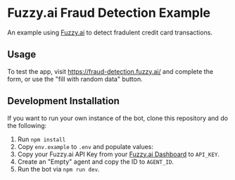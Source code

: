 # Fuzzy.ai Fraud Detection Example

An example using [Fuzzy.ai](https://fuzzy.ai) to detect fradulent credit card transactions.

## Usage

To test the app, visit https://fraud-detection.fuzzy.ai/ and complete the form, or use the "fill with random data" button.

## Development Installation

If you want to run your own instance of the bot, clone this repository and do the following:

1. Run `npm install`
1. Copy `env.example` to `.env` and populate values:
  1. Copy your Fuzzy.ai API Key from your [Fuzzy.ai Dashboard](https://fuzzy.ai/) to `API_KEY`.
  1. Create an "Empty" agent and copy the ID to `AGENT_ID`.
1. Run the bot via `npm run dev`.
